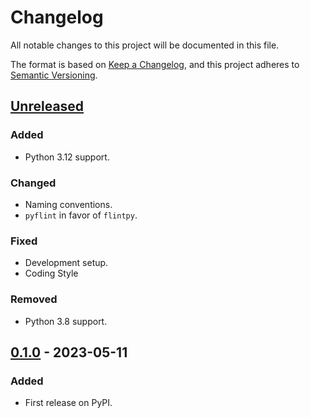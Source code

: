 # Changelog
All notable changes to this project will be documented in this file.

The format is based on [Keep a Changelog](https://keepachangelog.com/en/1.0.0/),
and this project adheres to [Semantic Versioning](https://semver.org/spec/v2.0.0.html).


## [Unreleased]
### Added
- Python 3.12 support.

### Changed
- Naming conventions.
- `pyflint` in favor of `flintpy`.

### Fixed
- Development setup.
- Coding Style

### Removed
- Python 3.8 support.

## [0.1.0] - 2023-05-11
### Added
- First release on PyPI.

[Unreleased]: https://github.com/rserial/spinsolveproc/compare/v0.1.0...HEAD
[0.1.0]: https://github.com/rserial/spinsolveproc/compare/releases/tag/v0.1.0
